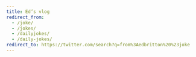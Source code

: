 ```yaml
---
title: Ed’s vlog
redirect_from:
  - /joke/
  - /jokes/
  - /dailyjokes/
  - /daily-jokes/
redirect_to: https://twitter.com/search?q=from%3Aedbritton%20%23joke
---
```

